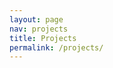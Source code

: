 ```yaml
---
layout: page
nav: projects
title: Projects
permalink: /projects/
---
```

<!-- <h1>That page doesn't exist</h1> -->
